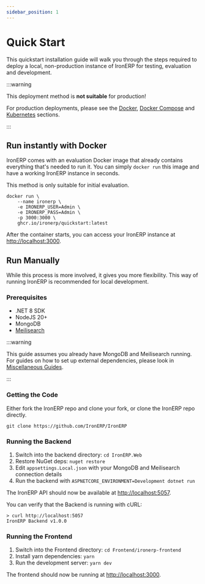 ```yaml
---
sidebar_position: 1
---
```


# Quick Start

This quickstart installation guide will walk you through the steps required
to deploy a local, non-production instance of IronERP for testing, evaluation
and development.

:::warning

This deployment method is **not suitable** for production!

For production deployments, please see the [Docker](/docs/intro/installing/docker),
[Docker Compose](/docs/intro/installing/docker-compose) and
[Kubernetes](/docs/intro/installing/kubernetes) sections.

:::

## Run instantly with Docker

IronERP comes with an evaluation Docker image that already contains everything
that's needed to run it. You can simply `docker run` this image and have a
working IronERP instance in seconds.

This method is only suitable for initial evaluation.

```shell
docker run \
    --name ironerp \
    -e IRONERP_USER=Admin \
    -e IRONERP_PASS=Admin \
    -p 3000:3000 \
    ghcr.io/ironerp/quickstart:latest
```

After the container starts, you can access your IronERP instance at
[http://localhost:3000](http://localhost:3000).

## Run Manually

While this process is more involved, it gives you more flexibility. This way
of running IronERP is recommended for local development.

### Prerequisites

 - .NET 8 SDK
 - NodeJS 20+
 - MongoDB
 - [Meilisearch](/docs/intro/misc/meilisearch)

:::warning

This guide assumes you already have MongoDB and Meilisearch running. For guides
on how to set up external dependencies, please look in 
[Miscellaneous Guides](/docs/intro/misc).

:::

### Getting the Code

Either fork the IronERP repo and clone your fork, or clone the IronERP repo
directly.

```shell
git clone https://github.com/IronERP/IronERP
```

### Running the Backend

 1. Switch into the backend directory: `cd IronERP.Web`
 2. Restore NuGet deps: `nuget restore`
 3. Edit `appsettings.Local.json` with your MongoDB and Meilisearch connection
    details
 4. Run the backend with `ASPNETCORE_ENVIRONMENT=Development dotnet run`

The IronERP API should now be available at [http://localhost:5057](http://localhost:5057).

You can verify that the Backend is running with cURL:

```shell
> curl http://localhost:5057
IronERP Backend v1.0.0
```

### Running the Frontend

 1. Switch into the Frontend directory: `cd Frontend/ironerp-frontend`
 2. Install yarn dependencies: `yarn`
 3. Run the development server: `yarn dev`

The frontend should now be running at [http://localhost:3000](http://localhost:3000).